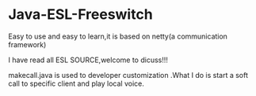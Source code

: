 # Java-ESL-Freeswitch
Easy to use and easy to learn,it is based on netty(a communication framework)

I have read all ESL SOURCE,welcome to dicuss!!!

makecall.java is used to developer customization .What I do is start a soft call to specific client and play local voice.
